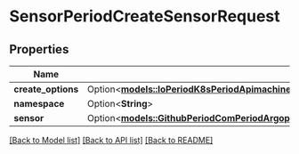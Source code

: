 # SensorPeriodCreateSensorRequest

## Properties

Name | Type | Description | Notes
------------ | ------------- | ------------- | -------------
**create_options** | Option<[**models::IoPeriodK8sPeriodApimachineryPeriodPkgPeriodApisPeriodMetaPeriodV1PeriodCreateOptions**](io.k8s.apimachinery.pkg.apis.meta.v1.CreateOptions.md)> |  | [optional]
**namespace** | Option<**String**> |  | [optional]
**sensor** | Option<[**models::GithubPeriodComPeriodArgoprojPeriodArgoEventsPeriodPkgPeriodApisPeriodEventsPeriodV1alpha1PeriodSensor**](github.com.argoproj.argo_events.pkg.apis.events.v1alpha1.Sensor.md)> |  | [optional]

[[Back to Model list]](../README.md#documentation-for-models) [[Back to API list]](../README.md#documentation-for-api-endpoints) [[Back to README]](../README.md)


